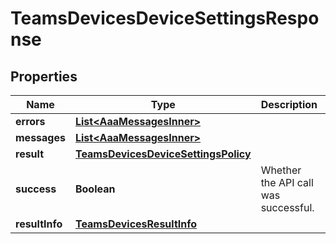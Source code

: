 

# TeamsDevicesDeviceSettingsResponse


## Properties

| Name | Type | Description | Notes |
|------------ | ------------- | ------------- | -------------|
|**errors** | [**List&lt;AaaMessagesInner&gt;**](AaaMessagesInner.md) |  |  |
|**messages** | [**List&lt;AaaMessagesInner&gt;**](AaaMessagesInner.md) |  |  |
|**result** | [**TeamsDevicesDeviceSettingsPolicy**](TeamsDevicesDeviceSettingsPolicy.md) |  |  |
|**success** | **Boolean** | Whether the API call was successful. |  |
|**resultInfo** | [**TeamsDevicesResultInfo**](TeamsDevicesResultInfo.md) |  |  [optional] |



